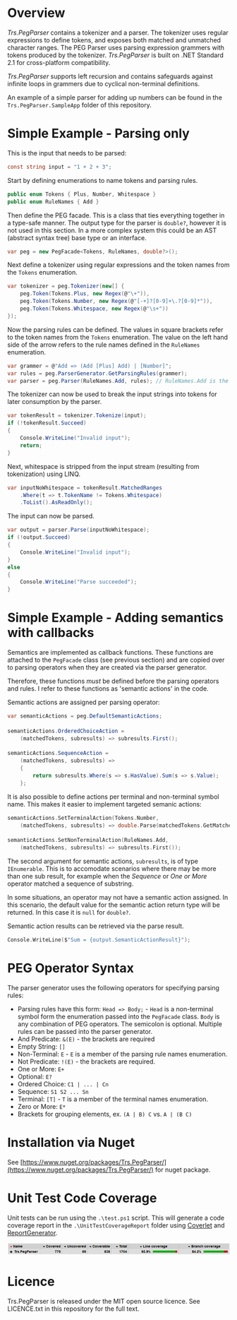 # Overview

_Trs.PegParser_ contains a tokenizer and a parser. The tokenizer uses regular expressions to define tokens, and exposes both matched and unmatched character ranges. The PEG Parser uses parsing expression grammers with tokens produced by the tokenizer. _Trs.PegParser_ is built on .NET Standard 2.1 for cross-platform compatibility.

_Trs.PegParser_ supports left recursion and contains safeguards against infinite loops in grammers due to cyclical non-terminal definitions.

An example of a simple parser for adding up numbers can be found in the `Trs.PegParser.SampleApp` folder of this repository.

# Simple Example - Parsing only

This is the input that needs to be parsed:

```C#
const string input = "1 + 2 + 3";
```

Start by defining enumerations to name tokens and parsing rules.

```C#
public enum Tokens { Plus, Number, Whitespace }
public enum RuleNames { Add }
```

Then define the PEG facade. This is a class that ties everything together in a type-safe manner. The output type for the parser is `double?`, however it is not used in this section. In a more complex system this could be an AST (abstract syntax tree) base type or an interface.

```C#
var peg = new PegFacade<Tokens, RuleNames, double?>();
```

Next define a tokenizer using regular expressions and the token names from the `Tokens` enumeration.

```C#
var tokenizer = peg.Tokenizer(new[] {
    peg.Token(Tokens.Plus, new Regex(@"\+")),
    peg.Token(Tokens.Number, new Regex(@"[-+]?[0-9]+\.?[0-9]*")),
    peg.Token(Tokens.Whitespace, new Regex(@"\s+"))
});
```

Now the parsing rules can be defined. The values in square brackets refer to the token names from the `Tokens` enumeration. The value on the left hand side of the arrow refers to the rule names defined in the `RuleNames` enumeration.

```C#
var grammer = @"Add => (Add [Plus] Add) | [Number]";
var rules = peg.ParserGenerator.GetParsingRules(grammer);
var parser = peg.Parser(RuleNames.Add, rules); // RuleNames.Add is the start symbol
```

The tokenizer can now be used to break the input strings into tokens for later consumption by the parser.

```C#
var tokenResult = tokenizer.Tokenize(input);
if (!tokenResult.Succeed)
{
    Console.WriteLine("Invalid input");
    return;
}
```

Next, whitespace is stripped from the input stream (resulting from tokenization) using LINQ.

```C#
var inputNoWhitespace = tokenResult.MatchedRanges
    .Where(t => t.TokenName != Tokens.Whitespace)
    .ToList().AsReadOnly();
```

The input can now be parsed.

```C#
var output = parser.Parse(inputNoWhitespace);
if (!output.Succeed)
{
    Console.WriteLine("Invalid input");
}
else
{
    Console.WriteLine("Parse succeeded");
}
```

# Simple Example - Adding semantics with callbacks

Semantics are implemented as callback functions. These functions are attached to the `PegFacade` class (see previous section) and are copied over to parsing operators when they are created via the parser generator.

Therefore, these functions _must_ be defined before the parsing operators and rules. I refer to these functions as 'semantic actions' in the code.

Semantic actions are assigned per parsing operator:

```C#
var semanticActions = peg.DefaultSemanticActions;

semanticActions.OrderedChoiceAction = 
    (matchedTokens, subresults) => subresults.First();

semanticActions.SequenceAction = 
    (matchedTokens, subresults) =>
    {
        return subresults.Where(s => s.HasValue).Sum(s => s.Value);
    };
```

It is also possible to define actions per terminal and non-terminal symbol name. This makes it easier to implement targeted semanic actions:

```C
semanticActions.SetTerminalAction(Tokens.Number,
    (matchedTokens, subresults) => double.Parse(matchedTokens.GetMatchedString()));            

semanticActions.SetNonTerminalAction(RuleNames.Add,
    (matchedTokens, subresults) => subresults.First());
```

The second argument for semantic actions, `subresults`, is of type `IEnumerable`. This is to accomodate scenarios where there may be more than one sub result, for example when the _Sequence_ or _One or More_ operator matched a sequence of substring.

In some situations, an operator may not have a semantic action assigned. In this scenario, the default value for the semantic action return type will be returned. In this case it is `null` for `double?`.

Semantic action results can be retrieved via the parse result.

```C
Console.WriteLine($"Sum = {output.SemanticActionResult}");
```

# PEG Operator Syntax

The parser generator uses the following operators for specifying parsing rules:

- Parsing rules have this form: `Head => Body;` - `Head` is a non-terminal symbol form the enumeration passed into the `PegFacade` class. `Body` is any combination of PEG operators. The semicolon is optional. Multiple rules can be passed into the parser generator.
- And Predicate: `&(E)` - the brackets are required
- Empty String: `[]`
- Non-Terminal: `E` - `E` is a member of the parsing rule names enumeration.
- Not Predicate: `!(E)` - the brackets are required.
- One or More: `E+`
- Optional: `E?`
- Ordered Choice: `C1 | ... | Cn`
- Sequence: `S1 S2 ... Sn`
- Terminal: `[T]` - `T` is a member of the terminal names enumeration.
- Zero or More: `E*`
- Brackets for grouping elements, ex. `(A | B) C` vs. `A | (B C)`

# Installation via Nuget

See [https://www.nuget.org/packages/Trs.PegParser/](https://www.nuget.org/packages/Trs.PegParser/) for nuget package.

# Unit Test Code Coverage

Unit tests can be run using the `.\test.ps1` script. This will generate a code coverage report in the `.\UnitTestCoverageReport` folder using [Coverlet](https://github.com/tonerdo/coverlethttps://github.com/tonerdo/coverlet) and [ReportGenerator](https://github.com/danielpalme/ReportGenerator).

![Code Coverage](code_coverage.PNG)

# Licence

Trs.PegParser is released under the MIT open source licence. See LICENCE.txt in this repository for the full text.
